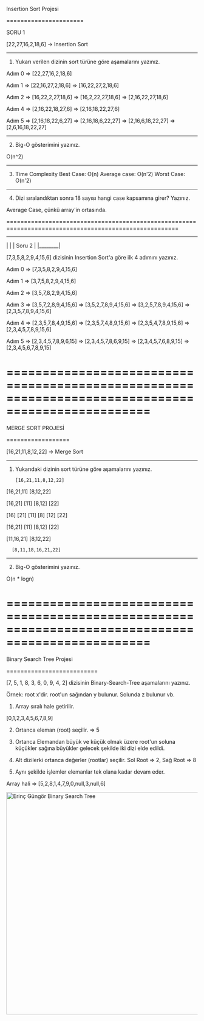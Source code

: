 Insertion Sort Projesi

======================


SORU 1

[22,27,16,2,18,6] -> Insertion Sort

-------------------------------------------------------------------------------------------------------

1. Yukarı verilen dizinin sort türüne göre aşamalarını yazınız.

Adım 0  => [22,27,16,2,18,6]

Adım 1  => [22,16,27,2,18,6] => [16,22,27,2,18,6]

Adım 2  => [16,22,2,27,18,6] => [16,2,22,27,18,6]  => [2,16,22,27,18,6]

Adım 4  => [2,16,22,18,27,6] => [2,16,18,22,27,6]

Adım 5  => [2,16,18,22,6,27] => [2,16,18,6,22,27] => [2,16,6,18,22,27] => [2,6,16,18,22,27]

-------------------------------------------------------------------------------------------------------

2. Big-O gösterimini yazınız.

O(n^2)

-------------------------------------------------------------------------------------------------------

3. Time Complexity
Best Case: O(n)
Average case: O(n'2)
Worst Case: O(n'2)

-------------------------------------------------------------------------------------------------------

4. Dizi sıralandıktan sonra 18 sayısı hangi case kapsamına girer? Yazınız.

Average Case, çünkü array'in ortasında.


=======================================================================================================

__________
|        |
| Soru 2 | 
|________|


[7,3,5,8,2,9,4,15,6] dizisinin Insertion Sort'a göre ilk 4 adımını yazınız.


Adım 0  => [7,3,5,8,2,9,4,15,6]

Adım 1  => [3,7,5,8,2,9,4,15,6]

Adım 2  => [3,5,7,8,2,9,4,15,6]

Adım 3  => [3,5,7,2,8,9,4,15,6] => [3,5,2,7,8,9,4,15,6] => [3,2,5,7,8,9,4,15,6] => [2,3,5,7,8,9,4,15,6]

Adım 4  => [2,3,5,7,8,4,9,15,6] => [2,3,5,7,4,8,9,15,6] => [2,3,5,4,7,8,9,15,6] => [2,3,4,5,7,8,9,15,6]

Adım 5  => [2,3,4,5,7,8,9,6,15] => [2,3,4,5,7,8,6,9,15] => [2,3,4,5,7,6,8,9,15] => [2,3,4,5,6,7,8,9,15]





==================================================================================================
==================================================================================================



MERGE SORT PROJESİ

==================

[16,21,11,8,12,22] -> Merge Sort

-------------------------------------------------------------------------------------------------------

1. Yukarıdaki dizinin sort türüne göre aşamalarını yazınız.

       [16,21,11,8,12,22]

  [16,21,11]         [8,12,22]

 [16,21] [11]       [8,12] [22]

[16] [21] [11]     [8] [12] [22]

 [16,21] [11]       [8,12] [22]

  [11,16,21]         [8,12,22]

      [8,11,18,16,21,22]


-------------------------------------------------------------------------------------------------------

2. Big-O gösterimini yazınız.

O(n * logn)



==================================================================================================
==================================================================================================



Binary Search Tree Projesi

==========================

[7, 5, 1, 8, 3, 6, 0, 9, 4, 2] dizisinin Binary-Search-Tree aşamalarını yazınız.

Örnek: root x'dir. root'un sağından y bulunur. Solunda z bulunur vb.


1. Array sıralı hale getirilir.

[0,1,2,3,4,5,6,7,8,9]


2. Ortanca eleman (root) seçilir. => 5


3. Ortanca Elemandan büyük ve küçük olmak üzere root'un soluna küçükler sağına büyükler gelecek şekilde iki dizi elde edildi.


4. Alt dizilerki ortanca değerler (rootlar) seçilir. Sol Root => 2, Sağ Root => 8


5. Aynı şekilde işlemler elemanlar tek olana kadar devam eder.


Array hali  => [5,2,8,1,4,7,9,0,null,3,null,6]

<img width="584" alt="Erinç Güngör Binary Search Tree" src="https://user-images.githubusercontent.com/77126143/186660269-f95b7f68-2663-4fcd-b855-0ddfa69fad42.png">

